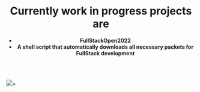 <div align="center";>
  <h1>Currently work in progress projects are</h1>
  <ul align ="center";>
    <li><b>FullStackOpen2022 </b></li>
    <li><b>A shell script that automatically downloads all necessary packets for FullStack development</b></li>
  </ul>
</div>
<br></br>
<p align="left"><img src="https://github-readme-stats.vercel.app/api/top-langs/?username=nikolaimarkalainen&theme=synthwave&show_icons=true&layout=compact" </img/>></p>
